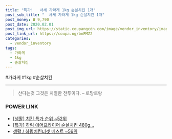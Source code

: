 ```yaml
--- 
title: "특가!   사세 가라게 1kg 순살치킨 1개" 
post_sub_title: "  사세 가라게 1kg 순살치킨 1개" 
post_money: ₩ 9,790 
post_date: 2020.02.01 
post_img_url: https://static.coupangcdn.com/image/vendor_inventory/images/2016/03/09/0/0/fd525d5f-085b-42d1-a1cf-2648d6710abc.jpg 
post_link_url: https://coupa.ng/bnPMZ2 
categories: 
  - vendor_inventory 
tags: 
  - 가라게 
  - 1kg 
  - 순살치킨 
--- 
```

  #가라게 #1kg #순살치킨 
<hr> 

> 산다는것 그것은 치열한 전투이다.  – 로망로랑 


### POWER LINK

* <a href="https://blog.naver.com/sakai111/221792104744" target="_blank"> [생활] 치킨 특가 순위 ~52위</a>
* <a href="https://blog.naver.com/an0733/221792968128" target="_blank">[특가] 하림 에어프라이어 순살치킨 480g...</a>
* <a href="https://blog.naver.com/santokki14/221792921267" target="_blank">생활 / 하림치킨너겟 베스트 ~56위</a>
